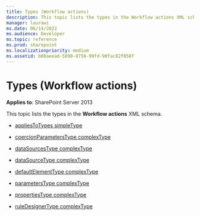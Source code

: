 ```yaml
---
title: Types (Workflow actions)
description: This topic lists the types in the Workflow actions XML schema, which applies to Sharepoint Server 2013.
manager: laurawi
ms.date: 06/14/2022
ms.audience: Developer
ms.topic: reference
ms.prod: sharepoint
ms.localizationpriority: medium
ms.assetid: b08aeead-5898-8758-99fd-90fac82f058f
---
```


# Types (Workflow actions)

**Applies to**: SharePoint Server 2013

This topic lists the types in the **Workflow actions** XML schema.

- [appliesToTypes simpleType](appliestotypes-simpletype-action4.md)

- [coercionParametersType complexType](coercionparameterstype-complextype-action4.md)

- [dataSourcesType complexType](datasourcestype-complextype-action4.md)

- [dataSourceType complexType](datasourcetype-complextype-action4.md)

- [defaultElementType complexType](defaultelementtype-complextype-action4.md)

- [parametersType complexType](parameterstype-complextype-action4.md)

- [propertiesType complexType](propertiestype-complextype-action4.md)

- [ruleDesignerType complexType](ruledesignertype-complextype-action4.md)








